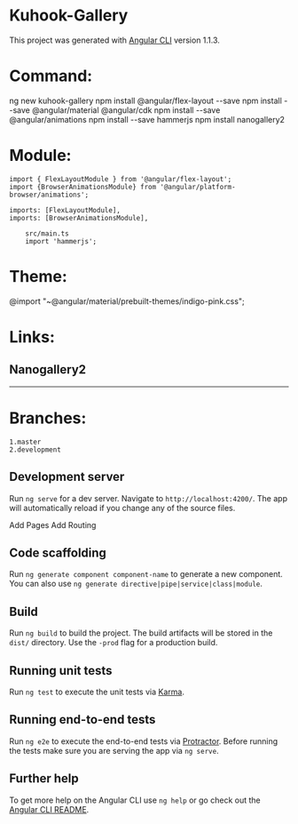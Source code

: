 # Kuhook-Gallery

This project was generated with [Angular CLI](https://github.com/angular/angular-cli) version 1.1.3.

# Command:
ng new kuhook-gallery
npm install @angular/flex-layout --save
npm install --save @angular/material @angular/cdk
npm install --save @angular/animations
npm install --save hammerjs
npm install nanogallery2

# Module:
    import { FlexLayoutModule } from '@angular/flex-layout';
    import {BrowserAnimationsModule} from '@angular/platform-browser/animations';

    imports: [FlexLayoutModule],
    imports: [BrowserAnimationsModule],

    	src/main.ts
        import 'hammerjs'; 

# Theme:
@import "~@angular/material/prebuilt-themes/indigo-pink.css";

# Links:
<link href="https://fonts.googleapis.com/icon?family=Material+Icons" rel="stylesheet">

Nanogallery2
----------------------------------
<!-- jQuery -->
<script  type="text/javascript"  src="https://cdnjs.cloudflare.com/ajax/libs/jquery/2.1.1/jquery.min.js"></script>
<!-- nanogallery2 -->
<link    href="css/nanogallery2.min.css" rel="stylesheet" type="text/css">
<script  type="text/javascript">src="jquery.nanogallery2.min.js"></script>

------------------------------------------
# Branches:
    1.master
    2.development
## Development server

Run `ng serve` for a dev server. Navigate to `http://localhost:4200/`. The app will automatically reload if you change any of the source files.

Add Pages
Add Routing

## Code scaffolding

Run `ng generate component component-name` to generate a new component. You can also use `ng generate directive|pipe|service|class|module`.

## Build

Run `ng build` to build the project. The build artifacts will be stored in the `dist/` directory. Use the `-prod` flag for a production build.

## Running unit tests

Run `ng test` to execute the unit tests via [Karma](https://karma-runner.github.io).

## Running end-to-end tests

Run `ng e2e` to execute the end-to-end tests via [Protractor](http://www.protractortest.org/).
Before running the tests make sure you are serving the app via `ng serve`.

## Further help

To get more help on the Angular CLI use `ng help` or go check out the [Angular CLI README](https://github.com/angular/angular-cli/blob/master/README.md).
